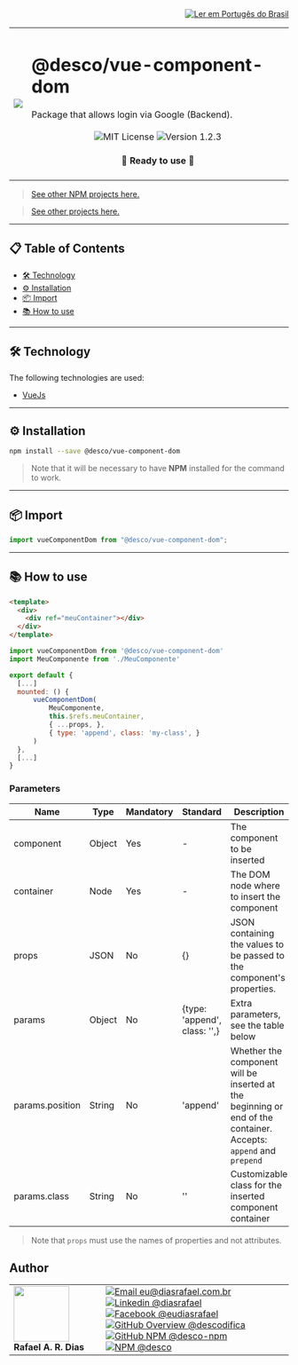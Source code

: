 <div align="right">
  <a href="README.md">
    <img alt="Ler em Portugês do Brasil" src="https://img.shields.io/static/v1?label=&message=Ler+em+Portugu%C3%AAs+do+Brasil&color=green&style=for-the-badge" />
  </a>
</div>

<table>
  <tr>
    <td><img src="https://i.ibb.co/f2sJyjx/vue-component-dom.png"></td>
    <td>  
      <h1>@desco/vue-component-dom</h1>
      Package that allows login via Google (Backend).
      <br /><br />
      <div align="center">
        <img alt="MIT License" src="https://img.shields.io/static/v1?label=License&message=MIT&color=green&style=for-the-badge">
        <img alt="Version 1.2.3" src="https://img.shields.io/static/v1?label=Version&message=1.2.3&color=blue&style=for-the-badge">
      </div>
      <h4 align="center"> 
        🚀 Ready to use 🚀
      </h4>
    </td>
  </tr>
</table>

> <a href="https://github.com/desco-npm" target="_blank">See other NPM projects here.</a>

> <a href="https://github.com/descoifica" target="_blank">See other projects here.</a>

---

## 📋 Table of Contents

- [🛠️ Technology](#Technology)
- [⚙️ Installation](#Installation)
- [📦 Import](#Import)
- [📚 How to use](#How-to-use)

---

## 🛠️ Technology

The following technologies are used:

- [VueJs](https://vuejs.org/)

---

<a name="Installation"></a>

## ⚙️ Installation

```bash
npm install --save @desco/vue-component-dom
```

> Note that it will be necessary to have **NPM** installed for the command to work.

---

<a name="Import"></a>

## 📦 Import

```js
import vueComponentDom from "@desco/vue-component-dom";
```

---

<a name="How-To-Use"></a>

## 📚 How to use

```html
<template>
  <div>
    <div ref="meuContainer"></div>
  </div>
</template>
```

```js
import vueComponentDom from '@desco/vue-component-dom'
import MeuComponente from './MeuComponente'

export default {
  [...]
  mounted: () {
      vueComponentDom(
          MeuComponente,
          this.$refs.meuContainer,
          { ...props, },
          { type: 'append', class: 'my-class', }
      )
  },
  [...]
}
```

### Parameters

| Name            | Type   | Mandatory | Standard                     | Description                                                                                                      |
| --------------- | ------ | --------- | ---------------------------- | ---------------------------------------------------------------------------------------------------------------- |
| component       | Object | Yes       | -                            | The component to be inserted                                                                                     |
| container       | Node   | Yes       | -                            | The DOM node where to insert the component                                                                       |
| props           | JSON   | No        | {}                           | JSON containing the values to be passed to the component's properties.                                           |
| params          | Object | No        | {type: 'append', class: '',} | Extra parameters, see the table below                                                                            |
| params.position | String | No        | 'append'                     | Whether the component will be inserted at the beginning or end of the container. Accepts: `append` and` prepend` |
| params.class    | String | No        | ''                           | Customizable class for the inserted component container                                                          |

> Note that `props` must use the names of properties and not attributes.

## Author

<table>
  <tr>
    <td width="150px">
      <img src="https://scontent.fsdu1-1.fna.fbcdn.net/v/t1.0-9/539886_235546170253505_5977326689811409130_n.jpg?_nc_cat=106&ccb=3&_nc_sid=174925&_nc_eui2=AeGgFWn_fWInwRkTo3mHSP993TbQ0TzG0Y3dNtDRPMbRjS-eZL1tr4I5maqz6O-jva9qWnIxKOsD3UtSm9CTeCys&_nc_ohc=Qw6NaDGrtIgAX9uFF2c&_nc_ht=scontent.fsdu1-1.fna&oh=5ebac9874d7a24e157c8c99fd965c2a4&oe=606539CE" width="100px;" alt=""/>
      <b>Rafael A. R. Dias</b>
    </td>
    <td>  
      <a href="mailto:eu@diasrafael.com.br" target="_blank" >
        <img alt="Email eu@diasrafael.com.br" src="https://img.shields.io/static/v1?label=Email&message=eu@diasrafael.com.br&color=red&logo=gmail&style=for-the-badge">
      </a>
      <a href="https://www.linkedin.com/in/diasrafael/" target="_blank">
        <img alt="Linkedin @diasrafael" src="https://img.shields.io/static/v1?label=Linkedin&message=@diasrafael&color=blue&logo=linkedin&style=for-the-badge">
      </a>
      <a href="https://www.facebook.com/eudiasrafael" target="_blank">
        <img alt="Facebook @eudiasrafael" src="https://img.shields.io/static/v1?label=Facebook&message=@eudiasrafael&color=blue&logo=facebook&style=for-the-badge">
      </a>
      <a href="https://github.com/descodifica" target="_blank">
        <img alt="GitHub Overview @descodifica" src="https://img.shields.io/static/v1?label=GitHub+Overview&message=@descodifica&color=black&logo=github&style=for-the-badge">
      </a>
      <a href="https://github.com/desco-npm" target="_blank">
        <img alt="GitHub NPM @desco-npm" src="https://img.shields.io/static/v1?label=GitHub+NPM&message=@desco-npm&color=black&logo=github&style=for-the-badge">
      </a>
      <a href="https://www.npmjs.com/org/desco" target="_blank">
        <img alt="NPM @desco" src="https://img.shields.io/static/v1?label=NPM&message=@desco&color=red&logo=npm&style=for-the-badge">
      </a>
    </td>
  </tr>
</table>
